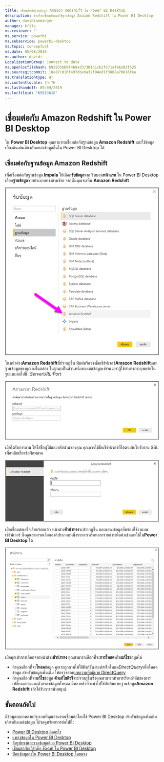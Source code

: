 ```yaml
---
title: เชื่อมต่อกับฐานข้อมูล Amazon Redshift ใน Power BI Desktop
description: ง่ายที่จะเชื่อมต่อและใช้ฐานข้อมูล Amazon Redshift ใน Power BI Desktop
author: davidiseminger
manager: kfile
ms.reviewer: ''
ms.service: powerbi
ms.subservice: powerbi-desktop
ms.topic: conceptual
ms.date: 05/08/2019
ms.author: davidi
LocalizationGroup: Connect to data
ms.openlocfilehash: b92935bb9f4b9ad3738151cb2f671af96283f625
ms.sourcegitcommit: 10a87c016f497dbeba32f94ed1f3688a70816fea
ms.translationtype: HT
ms.contentlocale: th-TH
ms.lasthandoff: 05/09/2019
ms.locfileid: "65513618"
---
```

# <a name="connect-to-amazon-redshift-in-power-bi-desktop"></a>เชื่อมต่อกับ Amazon Redshift ใน Power BI Desktop
ใน **Power BI Desktop** คุณสามารถเชื่อมต่อกับฐานข้อมูล **Amazon Redshift** และใช้ข้อมูลเบื้องต้นเช่นเดียวกับแหล่งข้อมูลอื่นใน Power BI Desktop ได้

## <a name="connect-to-an-amazon-redshift-database"></a>เชื่อมต่อกับฐานข้อมูล Amazon Redshift
เพื่อเชื่อมต่อกับฐานข้อมูล **Impala** ให้เลือก**รับข้อมูล**จาก ริบบอน**หน้าแรก** ใน Power BI Desktop เลือก**ฐานข้อมูล**จากประเภททางด้านซ้าย จากนั้นคุณจะเห็น **Amazon Redshift**

![](media/desktop-connect-redshift/connect_redshift_3.png)

ในหน้าต่าง**Amazon Redshift**ที่ปรากฎขึ้น พิมพ์หรือวางชื่อเซิร์ฟเวอร์**Amazon Redshift**และฐานข้อมูลของคุณลงในกล่อง ในฐานะเป็นส่วนหนึ่งของเขตข้อมูล*เซิร์ฟเวอร์* ผู้ใช้สามารถระบุพอร์ตในรูปแบบต่อไปนี้: *ServerURL:Port*

![](media/desktop-connect-redshift/connect_redshift_4.png)

เมื่อได้รับการถาม ให้ใส่ชื่อผู้ใช้และรหัสผ่านของคุณ คุณควรใช้ชื่อเซิร์ฟเวอร์ที่ได้ตรงกับใบรับรอง SSL เพื่อหลีกเลี่ยงข้อผิดพลาด 

![](media/desktop-connect-redshift/connect_redshift_5.png)

เมื่อเชื่อมต่อเสร็จเรียบร้อยแล้ว หน้าต่าง**ตัวนำทาง**จะปรากฏขึ้น และแสดงข้อมูลที่พร้อมใช้งานบนเซิร์ฟเวอร์ ซึ่งคุณสามารถเลือกองค์ประกอบหนึ่งรายการหรือหลายรายการเพื่อนำเข้าและใช้ใน**Power BI Desktop** ได้

![](media/desktop-connect-redshift/connect_redshift_6.png)

เมื่อคุณทำการเลือกจากหน้าต่าง**ตัวนำทาง** คุณสามารถเลือกที่จะ**การโหลด**หรือ**แก้ไข**ข้อมูลได้

* ถ้าคุณเลือกที่จะ**โหลด**ข้อมูล คุณจะถูกถามให้ใช้ฟังก์ชัน*นำเข้า*หรือโหมด*DirectQuery*เพื่อโหลดข้อมูล สำหรับข้อมูลเพิ่มเติม ให้ตรวจสอบ[บทความที่อธิบาย DirectQuery](desktop-use-directquery.md)
* ถ้าคุณเลือกที่จะ**แก้ไข**ข้อมูล **ตัวแก้ไขคิวรี**จะปรากฏขึ้นซึ่งคุณสามารถทำการเรียงลำดับของการเปลี่ยนแปลงและตัวกรองข้อมูลทั้งหมด มีหลายตัวที่จะนำไปใช้กับต้นแบบฐานข้อมูล**Amazon Redshift**  (ถ้าได้รับการสนับสนุน)

## <a name="next-steps"></a>ขั้นตอนถัดไป
มีข้อมูลหลากหลายประเภทที่คุณสามารถเชื่อมต่อโดยใช้ Power BI Desktop สำหรับข้อมูลเพิ่มเติมเกี่ยวกับแหล่งข้อมูล โปรดดูทรัพยากรต่อไปนี้:

* [Power BI Desktop คืออะไร](desktop-what-is-desktop.md)
* [แหล่งข้อมูลใน Power BI Desktop](desktop-data-sources.md)
* [จัดรูปทรงและรวมข้อมูลด้วย Power BI Desktop](desktop-shape-and-combine-data.md)
* [เชื่อมต่อกับเวิร์กบุ๊ก Excel ใน Power BI Desktop](desktop-connect-excel.md)   
* [ป้อนข้อมูลลงใน Power BI Desktop โดยตรง](desktop-enter-data-directly-into-desktop.md)   

